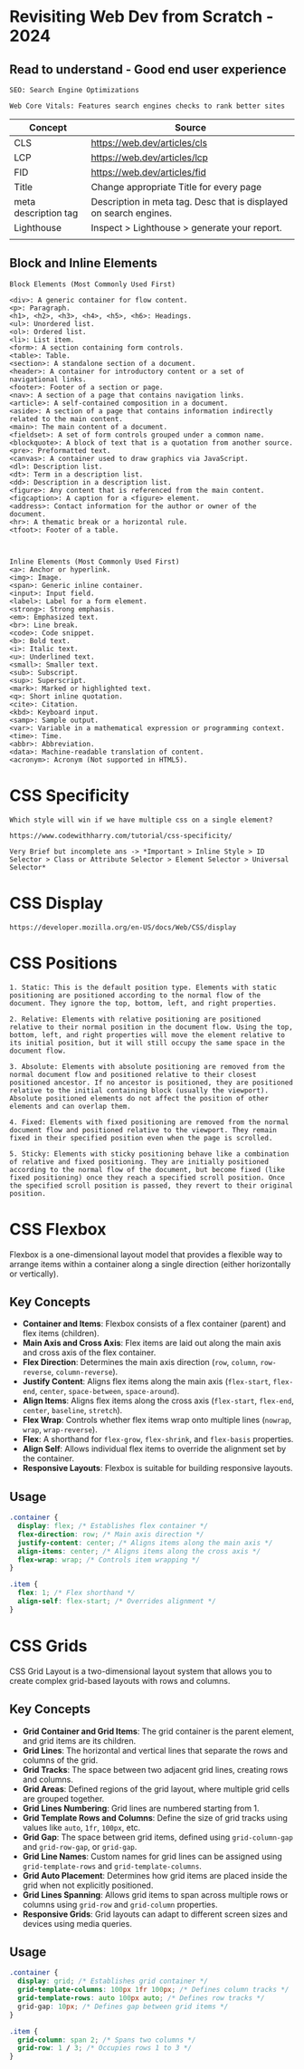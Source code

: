 # Revisiting Web Dev from Scratch - 2024


## Read to understand - Good end user experience
```
SEO: Search Engine Optimizations

Web Core Vitals: Features search engines checks to rank better sites
```

| Concept   | Source  | 
|-----------|---------|
|   CLS     |  https://web.dev/articles/cls       |
|   LCP     |  https://web.dev/articles/lcp       |
|   FID     |  https://web.dev/articles/fid       |
|   Title   |    Change appropriate Title for every page     |
|  meta description tag     | Description in meta tag. Desc that is displayed on search engines.        |
|  Lighthouse         |     Inspect > Lighthouse > generate your report.    |
|           |         |


## Block and Inline Elements
```
Block Elements (Most Commonly Used First)

<div>: A generic container for flow content.
<p>: Paragraph.
<h1>, <h2>, <h3>, <h4>, <h5>, <h6>: Headings.
<ul>: Unordered list.
<ol>: Ordered list.
<li>: List item.
<form>: A section containing form controls.
<table>: Table.
<section>: A standalone section of a document.
<header>: A container for introductory content or a set of navigational links.
<footer>: Footer of a section or page.
<nav>: A section of a page that contains navigation links.
<article>: A self-contained composition in a document.
<aside>: A section of a page that contains information indirectly related to the main content.
<main>: The main content of a document.
<fieldset>: A set of form controls grouped under a common name.
<blockquote>: A block of text that is a quotation from another source.
<pre>: Preformatted text.
<canvas>: A container used to draw graphics via JavaScript.
<dl>: Description list.
<dt>: Term in a description list.
<dd>: Description in a description list.
<figure>: Any content that is referenced from the main content.
<figcaption>: A caption for a <figure> element.
<address>: Contact information for the author or owner of the document.
<hr>: A thematic break or a horizontal rule.
<tfoot>: Footer of a table.



Inline Elements (Most Commonly Used First)
<a>: Anchor or hyperlink.
<img>: Image.
<span>: Generic inline container.
<input>: Input field.
<label>: Label for a form element.
<strong>: Strong emphasis.
<em>: Emphasized text.
<br>: Line break.
<code>: Code snippet.
<b>: Bold text.
<i>: Italic text.
<u>: Underlined text.
<small>: Smaller text.
<sub>: Subscript.
<sup>: Superscript.
<mark>: Marked or highlighted text.
<q>: Short inline quotation.
<cite>: Citation.
<kbd>: Keyboard input.
<samp>: Sample output.
<var>: Variable in a mathematical expression or programming context.
<time>: Time.
<abbr>: Abbreviation.
<data>: Machine-readable translation of content.
<acronym>: Acronym (Not supported in HTML5).
```


# CSS Specificity
```
Which style will win if we have multiple css on a single element? 

https://www.codewithharry.com/tutorial/css-specificity/  

Very Brief but incomplete ans -> *Important > Inline Style > ID Selector > Class or Attribute Selector > Element Selector > Universal Selector*
```

# CSS Display
```
https://developer.mozilla.org/en-US/docs/Web/CSS/display
```

# CSS Positions

```
1. Static: This is the default position type. Elements with static positioning are positioned according to the normal flow of the document. They ignore the top, bottom, left, and right properties.

2. Relative: Elements with relative positioning are positioned relative to their normal position in the document flow. Using the top, bottom, left, and right properties will move the element relative to its initial position, but it will still occupy the same space in the document flow.

3. Absolute: Elements with absolute positioning are removed from the normal document flow and positioned relative to their closest positioned ancestor. If no ancestor is positioned, they are positioned relative to the initial containing block (usually the viewport). Absolute positioned elements do not affect the position of other elements and can overlap them.

4. Fixed: Elements with fixed positioning are removed from the normal document flow and positioned relative to the viewport. They remain fixed in their specified position even when the page is scrolled.

5. Sticky: Elements with sticky positioning behave like a combination of relative and fixed positioning. They are initially positioned according to the normal flow of the document, but become fixed (like fixed positioning) once they reach a specified scroll position. Once the specified scroll position is passed, they revert to their original position.
```





# CSS Flexbox

Flexbox is a one-dimensional layout model that provides a flexible way to arrange items within a container along a single direction (either horizontally or vertically).

## Key Concepts

- **Container and Items**: Flexbox consists of a flex container (parent) and flex items (children).
- **Main Axis and Cross Axis**: Flex items are laid out along the main axis and cross axis of the flex container.
- **Flex Direction**: Determines the main axis direction (`row`, `column`, `row-reverse`, `column-reverse`).
- **Justify Content**: Aligns flex items along the main axis (`flex-start`, `flex-end`, `center`, `space-between`, `space-around`).
- **Align Items**: Aligns flex items along the cross axis (`flex-start`, `flex-end`, `center`, `baseline`, `stretch`).
- **Flex Wrap**: Controls whether flex items wrap onto multiple lines (`nowrap`, `wrap`, `wrap-reverse`).
- **Flex**: A shorthand for `flex-grow`, `flex-shrink`, and `flex-basis` properties.
- **Align Self**: Allows individual flex items to override the alignment set by the container.
- **Responsive Layouts**: Flexbox is suitable for building responsive layouts.

## Usage

```css
.container {
  display: flex; /* Establishes flex container */
  flex-direction: row; /* Main axis direction */
  justify-content: center; /* Aligns items along the main axis */
  align-items: center; /* Aligns items along the cross axis */
  flex-wrap: wrap; /* Controls item wrapping */
}

.item {
  flex: 1; /* Flex shorthand */
  align-self: flex-start; /* Overrides alignment */
}
```


# CSS Grids

CSS Grid Layout is a two-dimensional layout system that allows you to create complex grid-based layouts with rows and columns.

## Key Concepts

- **Grid Container and Grid Items**: The grid container is the parent element, and grid items are its children.
- **Grid Lines**: The horizontal and vertical lines that separate the rows and columns of the grid.
- **Grid Tracks**: The space between two adjacent grid lines, creating rows and columns.
- **Grid Areas**: Defined regions of the grid layout, where multiple grid cells are grouped together.
- **Grid Lines Numbering**: Grid lines are numbered starting from 1.
- **Grid Template Rows and Columns**: Define the size of grid tracks using values like `auto`, `1fr`, `100px`, etc.
- **Grid Gap**: The space between grid items, defined using `grid-column-gap` and `grid-row-gap`, or `grid-gap`.
- **Grid Line Names**: Custom names for grid lines can be assigned using `grid-template-rows` and `grid-template-columns`.
- **Grid Auto Placement**: Determines how grid items are placed inside the grid when not explicitly positioned.
- **Grid Lines Spanning**: Allows grid items to span across multiple rows or columns using `grid-row` and `grid-column` properties.
- **Responsive Grids**: Grid layouts can adapt to different screen sizes and devices using media queries.

## Usage

```css
.container {
  display: grid; /* Establishes grid container */
  grid-template-columns: 100px 1fr 100px; /* Defines column tracks */
  grid-template-rows: auto 100px auto; /* Defines row tracks */
  grid-gap: 10px; /* Defines gap between grid items */
}

.item {
  grid-column: span 2; /* Spans two columns */
  grid-row: 1 / 3; /* Occupies rows 1 to 3 */
}
```